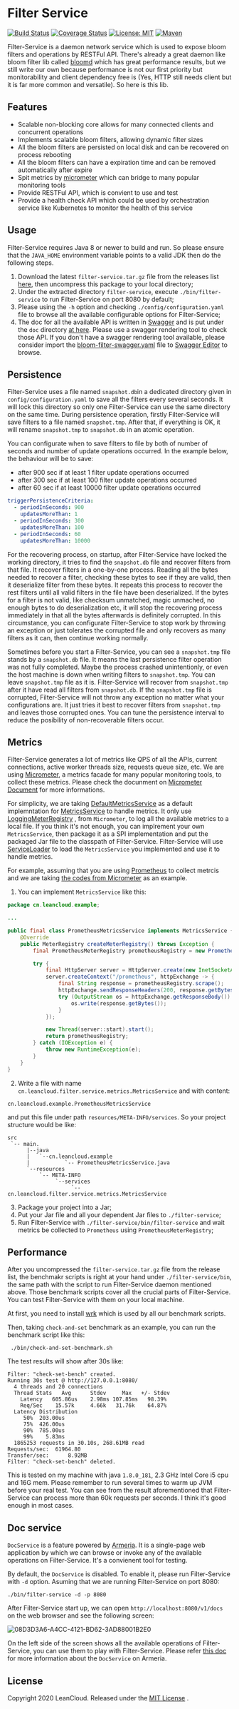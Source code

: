 # Filter Service

[![Build Status](https://api.travis-ci.org/leancloud/filter-service.svg?branch=master)](https://travis-ci.org/leancloud/filter-service)
[![Coverage Status](https://codecov.io/gh/leancloud/filter-service/branch/master/graph/badge.svg)](https://codecov.io/gh/leancloud/filter-service)
[![License: MIT](https://img.shields.io/badge/License-MIT-yellow.svg)](https://opensource.org/licenses/MIT)
[![Maven](https://img.shields.io/github/release/leancloud/filter-service.svg)](https://github.com/leancloud/filter-service/releases)

Filter-Service is a daemon network service which is used to expose bloom filters and operations by RESTFul API. There's already a great daemon like bloom filter lib called [bloomd](https://github.com/armon/bloomd) which has great performance results, but we still write our own because performance is not our first priority but monitorability and client dependency free is (Yes, HTTP still needs client but it is far more common and versatile). So here is this lib.

## Features

* Scalable non-blocking core allows for many connected clients and concurrent operations
* Implements scalable bloom filters, allowing dynamic filter sizes
* All the bloom filters are persisted on local disk and can be recovered on process rebooting
* All the bloom filters can have a expiration time and can be removed automatically after expire
* Spit metrics by [micrometer](https://github.com/micrometer-metrics/micrometer) which can bridge to many popular monitoring tools
* Provide RESTFul API, which is convient to use and test
* Provide a health check API which could be used by orchestration service like Kubernetes to monitor the health of this service

## Usage

Filter-Service requires Java 8 or newer to build and run. So please ensure that the `JAVA_HOME` environment variable points to a valid JDK then do the following steps.

1. Download the latest `filter-service.tar.gz` file from the releases list [here](https://github.com/leancloud/filter-service/releases), then uncompress this package to your local directory;
2. Under the extracted directory `filter-service`, execute `./bin/filter-service` to run Filter-Service on port 8080 by default;
3. Please using the `-h` option and checking `./config/configuration.yaml` file to browse all the available configurable options for Filter-Service;
4. The doc for all the available API is written in [Swagger](https://swagger.io/) and is put under the `doc` directory [at here](https://github.com/leancloud/filter-service/blob/master/doc/bloom-filter-swagger.yaml). Please use a swagger rendering tool to check those API. If you don't have a swagger rendering tool available, please consider import the [bloom-filter-swagger.yaml](https://github.com/leancloud/filter-service/blob/master/doc/bloom-filter-swagger.yaml) file to [Swagger Editor](https://editor.swagger.io/) to browse.

## Persistence

Filter-Service uses a file named `snapshot.db`in a dedicated directory given in `config/configuration.yaml` to save all the filters every several seconds. It will lock this directory so only one Filter-Service can use the same directory on the same time. During persistence operation, firstly Filter-Service will save filters to a file named `snapshot.tmp`. After that, if everything is OK, it will rename `snapshot.tmp` to `snapshot.db` in an atomic operation. 

You can configurate when to save filters to file by both of number of seconds and number of update operations occurred. In the example below, the behaviour will be to save:

* after 900 sec if at least 1 filter update operations occurred
* after 300 sec if at least 100 filter update operations occurred
* after 60 sec if at least 10000 filter update operations occurred

```yaml
triggerPersistenceCriteria:
  - periodInSeconds: 900
    updatesMoreThan: 1
  - periodInSeconds: 300
    updatesMoreThan: 100
  - periodInSeconds: 60
    updatesMoreThan: 10000
```

For the recovering process, on startup, after Filter-Service have locked the working directory, it tries to find the `snapshot.db` file and recover filters from that file. It recover filters in a one-by-one process. Reading all the bytes needed to recover a filter, checking these bytes to see if they are valid, then it deserialize filter from these bytes. It repeats this process to recover the rest filters until all valid filters in the file have been deserialized. If the bytes for a filter is not valid, like checksum unmatched, magic unmached, no enough bytes to do deserialization etc, it will stop the recovering process immediately in that all the bytes afterwards is definitely corrupted. In this circumstance, you can configurate Filter-Service to stop work by throwing an exception or just tolerates the corrupted file and only recovers as many filters as it can, then continue working normally.

Sometimes before you start a Filter-Service, you can see a `snapshot.tmp` file stands by a `snapshot.db` file. It means the last persistence filter operation was not fully completed. Maybe the process crashed unintentionly, or even the host machine is down when writing filters to `snapshot.tmp`. You can leave `snapshot.tmp` file as it is. Filter-Service will recover from `snapshot.tmp` after it have read all filters from `snapshot.db`. If the `snapshot.tmp` file is corrupted, Filter-Service will not throw any exception no matter what your configurations are. It just tries it best to recover filters from `snapshot.tmp` and leaves those corrupted ones. You can tune the persistence interval to reduce the posibility of non-recoverable filters occur.

## Metrics

Filter-Service generates a lot of metrics like QPS of all the APIs, current connections, active worker threads size, requests queue size, etc. We are using [Micrometer](https://github.com/micrometer-metrics/micrometer), a metrics facade for many popular monitoring tools, to collect these metrics. Please check the docunment on [Micrometer Document](https://micrometer.io/docs) for more informations.

For simplicity, we are taking [DefaultMetricsService](https://github.com/leancloud/filter-service/blob/master/filter-service-core/src/main/java/cn/leancloud/filter/service/DefaultMetricsService.java) as a default implemntation for [MetricsService](https://github.com/leancloud/filter-service/blob/master/filter-service-metrics/src/main/java/cn/leancloud/filter/service/metrics/MetricsService.java) to handle metrics. It only use [LoggingMeterRegistry](https://static.javadoc.io/io.micrometer/micrometer-core/1.1.3/io/micrometer/core/instrument/logging/LoggingMeterRegistry.html) , from `Micrometer`, to log all the available metrics to a local file. If you think it's not enough, you can implrement your own `MetricsService`, then package it as a SPI implementation and put the packaged Jar file to the classpath of Filter-Service. Filter-Service will use [ServiceLoader](https://docs.oracle.com/javase/8/docs/api/java/util/ServiceLoader.html) to load the `MetricsService` you implemented and use it to handle metrics.

For example, assuming that you are using [Prometheus](https://prometheus.io/) to collect metrcis and we are taking [the codes from Micrometer](https://micrometer.io/docs/registry/prometheus) as an example.

1. You can implement `MetricsService` like this:

```java
package cn.leancloud.example;

...

public final class PrometheusMetricsService implements MetricsService {
    @Override
    public MeterRegistry createMeterRegistry() throws Exception {
        final PrometheusMeterRegistry prometheusRegistry = new PrometheusMeterRegistry(PrometheusConfig.DEFAULT);

        try {
            final HttpServer server = HttpServer.create(new InetSocketAddress(8080), 0);
            server.createContext("/prometheus", httpExchange -> {
                final String response = prometheusRegistry.scrape();
                httpExchange.sendResponseHeaders(200, response.getBytes().length);
                try (OutputStream os = httpExchange.getResponseBody()) {
                    os.write(response.getBytes());
                }
            });

            new Thread(server::start).start();
            return prometheusRegistry;
        } catch (IOException e) {
            throw new RuntimeException(e);
        }
    }
}
```

2. Write a file with name `cn.leancloud.filter.service.metrics.MetricsService` and with content:

```
cn.leancloud.example.PrometheusMetricsService
```

and put this file under path `resources/META-INFO/services`.  So your project structure would be like:

```
src
 `-- main.
      |--java
      |   `--cn.leancloud.example
      |           `-- PrometheusMetricsService.java
      `--resources
          `-- META-INFO
               `--services
                    `-- cn.leancloud.filter.service.metrics.MetricsService
```

3. Package your project into a Jar;
4. Put your Jar file and all your dependent Jar files to `./filter-service`;
5. Run Filter-Service with `./filter-service/bin/filter-service` and wait metrics be collected to `Prometheus` using `PrometheusMeterRegistry`;

## Performance

After you uncompressed the `filter-service.tar.gz` file from the release list, the benchmakr scripts is right at your hand under `./filter-service/bin`, the same path with the script to run Filter-Service daemon mentioned above. Those benchmark scripts cover all the crucial parts of Filter-Service. You can test Filter-Service with them on your local machine.

At first, you need to install [wrk](https://github.com/wg/wrk) which is used by all our benchmark scripts.

Then, taking `check-and-set` benchmark as an example, you can run the benchmark script like this:

```
 ./bin/check-and-set-benchmark.sh
```

The test results will show after 30s like:

```
Filter: "check-set-bench" created.
Running 30s test @ http://127.0.0.1:8080/
  4 threads and 20 connections
  Thread Stats   Avg      Stdev     Max   +/- Stdev
    Latency   605.86us    2.98ms 107.85ms   98.39%
    Req/Sec    15.57k     4.66k   31.76k    64.87%
  Latency Distribution
     50%  203.00us
     75%  426.00us
     90%  785.00us
     99%    5.83ms
  1865253 requests in 30.10s, 268.61MB read
Requests/sec:  61964.80
Transfer/sec:      8.92MB
Filter: "check-set-bench" deleted.
```

This is tested on my machine with java `1.8.0_181`, 2.3 GHz Intel Core i5 cpu and 16G mem. Please remember to run several times to warm up JVM before your real test. You can see from the result aforementioned that Filter-Service can process more than 60k requests per seconds. I think it's good enough in most cases.

## Doc service

`DocService` is a feature powered by [Armeria](https://line.github.io/armeria/index.html). It is a single-page web application by which we can browse or invoke any of the available operations on Filter-Service. It's a convienent tool for testing.

By default, the `DocService` is disabled. To enable it, please run Filter-Service with `-d` option. Asuming that we are running Filter-Service on port 8080:

```
./bin/filter-service -d -p 8080
```

After Filter-Service start up, we can open `http://localhost:8080/v1/docs` on the web browser and see the following screen:

![08D3D3A6-A4CC-4121-BD62-3AD88001B2E0](https://user-images.githubusercontent.com/1115061/67844505-cd24eb80-fb38-11e9-925c-97a1cef78251.png)

On the left side of the screen shows all the available operations of Filter-Service, you can use them to play with Filter-Service. Please refer [this doc](https://line.github.io/armeria/server-docservice.html) for more information about the `DocService` on Armeria.

## License

Copyright 2020 LeanCloud. Released under the [MIT License](https://github.com/leancloud/filter-service/blob/master/LICENSE.md) .

